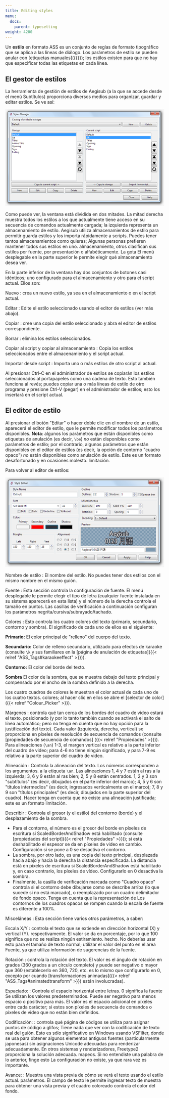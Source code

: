 ```yaml
---
title: Editing styles
menu:
  docs:
    parent: typesetting
weight: 4200
---
```


Un **estilo** en formato ASS es un conjunto de reglas de formato tipográfico que se aplica a las líneas de diálogo. Los parámetros de estilo se pueden anular con
[etiquetas manuales]({{<relref path="ASS_Tags" lang=en>}}); los estilos existen para que no hay que especificar todas las etiquetas en cada línea.

## El gestor de estilos

La herramienta de gestión de estilos de Aegisub (a la que se accede desde el menú Subtítulos) proporciona diversos medios para organizar, guardar y editar estilos. Se ve así:

![Style_manager](/img/3.2/Style_manager.png#center)

Como puede ver, la ventana está dividida en dos mitades. La mitad derecha muestra todos los estilos a los que actualmente tiene acceso en su secuencia de comandos actualmente cargada; la izquierda representa un almacenamiento de estilo. Aegisub utiliza almacenamientos de estilo para permitir guarda estilos y los importa rápidamente a scripts. Puedes tener tantos almacenamientos como quieras; Algunas personas prefieren mantener todos sus estilos en uno.
almacenamiento, otros clasifican sus estilos por fuente, por presentación o alfabéticamente. La gota El menú desplegable en la parte superior le permite elegir qué almacenamiento desea ver.

En la parte inferior de la ventana hay dos conjuntos de botones casi idénticos; uno configurado para el almacenamiento y otro para el script actual. Ellos son:

Nuevo
: crea un nuevo estilo, ya sea en el almacenamiento o en el script actual.

Editar
: Edite el estilo seleccionado usando el editor de estilos (ver más abajo).

Copiar
: cree una copia del estilo seleccionado y abra el editor de estilos correspondiente.

Borrar
: elimina los estilos seleccionados.

Copiar al script y copiar al almacenamiento
: Copia los estilos seleccionados entre el almacenamiento y el script actual.

Importar desde script
: Importa uno o más estilos de otro script al actual.

Al presionar Ctrl-C en el administrador de estilos se copiarán los estilos seleccionados al portapapeles como una cadena de texto. Esto también funciona al revés; puedes copiar una o más líneas de estilo de otro programa y presione Ctrl-V (pegar) en el administrador de estilos; esto los insertará en el script actual.

## El editor de estilo

Al presionar el botón "Editar" o hacer doble clic en el nombre de un estilo, aparecerá el editor de estilo, que le permite modificar todos los parámetros disponibles. **Nota**: algunos los parámetros que están disponibles como etiquetas de anulación (es decir, `\be`) _no_ están disponibles como parámetros de estilo; por el contrario, algunos parámetros que están disponibles en el editor de estilos (es decir, la opción de contorno "cuadro opaco") _no_ están disponibles como anulación de estilo. Este es un formato desafortunado y en ocasiones molesto.
limitación.

Para volver al editor de estilos:

![Editor de estilos](/img/3.2/Style_editor.png#center)

Nombre de estilo
: El nombre del estilo. No puedes tener dos estilos con el mismo nombre en el
   mismo guión.

Fuente
: Esta sección controla la configuración de fuente. El menú desplegable le permite elegir
   el tipo de letra (cualquier fuente instalada en su sistema aparecerá en esta lista) y
   el número de la derecha controla el tamaño en puntos. Las casillas de verificación a continuación configuran
   los parámetros negrita/cursiva/subrayado/tachado.

Colores
: Esto controla los cuatro colores del texto (primario, secundario, contorno y sombra).
   El significado de cada uno de ellos es el siguiente:

   **Primario:**
   El color principal de "relleno" del cuerpo del texto.

   **Secundario:**
   Color de relleno secundario, utilizado para efectos de karaoke (consulte `\k` y sus
   familiares en la [página de anulación de etiquetas]({{< relref "ASS_Tags#karaokeeffect" >}})).

   **Contorno:**
   El color del borde del texto.

   **Sombra**
   El color de la sombra, que se muestra debajo del texto principal y
   compensado por el ancho de la sombra definido a la derecha.

   Los cuatro cuadros de colores le muestran el color actual de cada uno de los cuatro textos.
   colores; al hacer clic en ellos se abre el [selector de color]({{< relref "Colour_Picker" >}}).

Márgenes
: controla qué tan cerca de los bordes del cuadro de video estará el texto.
   posicionado (y por lo tanto también cuando se activará el salto de línea automático; pero no
   tenga en cuenta que no hay opción para la justificación del texto). Cada valor (izquierda, derecha,
   vertical) se proporciona en píxeles de resolución de secuencia de comandos (consulte [propiedades de secuencia de comandos] ({{< relref "Propiedades" >}})). Para alineaciones (`\an`) 1-3, el margen vertical es
   relativo a la parte inferior del cuadro de video; para 4-6 no tiene ningún significado,
   y para 7-9 es relativo a la parte superior del cuadro de video.

Alineación
: Controla la alineación del texto. Los números corresponden a los argumentos.
   a la etiqueta `\an`. Las alineaciones 1, 4 y 7 están al ras a la izquierda; 3, 6 y 9 están al ras
   bien; 2, 5 y 8 están centrados. 1, 2 y 3 son "subtítulos" (es decir, dibujados en el
   parte inferior del marco); 4, 5 y 6 son "títulos intermedios" (es decir, ingresados verticalmente en
   el marco); 7, 8 y 9 son "títulos principales" (es decir, dibujados en la parte superior del cuadro). Hacer
   tenga en cuenta que no existe una alineación justificada; este es un formato
   limitación.

Describir
: Controla el grosor (y el estilo) del contorno (borde) y el desplazamiento de la sombra.

   - Para el contorno, el número es el grosor del borde en píxeles de escritura
     si ScaledBorderAndShadow está habilitado (consulte [propiedades del script]({{< relref "Propiedades" >}}));
     si está deshabilitado el espesor se da en píxeles de video en cambio. Configuración
     si se pone a 0 se desactiva el contorno.
   - La sombra, por otro lado, es una copia del texto principal, desplazada hacia abajo y
     hacia la derecha la distancia especificada. La distancia está en píxeles de escritura si
     ScaledBorderAndShadow está habilitado y, en caso contrario, los píxeles de vídeo. Configurarlo en
     0 desactiva la sombra.
   - Finalmente, la casilla de verificación marcada como "Cuadro opaco" controla si el contorno
     debe dibujarse como se describe arriba (lo que sucede si no está marcado), o
     reemplazado por un cuadro delimitador de fondo opaco. Tenga en cuenta que la representación de
     Los contornos de los cuadros opacos se rompen cuando la escala de fuente es diferente a
     100%.

Misceláneas
: Esta sección tiene varios otros parámetros, a saber:

   Escala X/Y
   : controla el texto que se extiende en dirección horizontal (X) y vertical (Y).
     respectivamente. El valor se da en porcentaje, por lo que 100 significa que no se realiza ningún estiramiento.
     hecho. No deberías usar esto para el tamaño de texto normal; utilizar el valor del punto
     en el área Fuente, ya que utiliza información de sugerencias de la fuente.

   Rotación
   : controla la rotación del texto. El valor es el ángulo de rotación en
     grados (360 grados a un círculo completo) y puede ser negativo o mayor que
     360 (establecerlo en 360, 720, etc. es lo mismo que configurarlo en 0, excepto por
     cuando [transformaciones animadas]({{< relref "ASS_Tags#animatedtransform" >}}) están involucradas).

   Espaciado:
   : Controla el espacio horizontal entre letras. 0 significa la fuente
     Se utilizan los valores predeterminados. Puede ser negativo para menos espacio o positivo para más.
     El valor es el espacio adicional en píxeles entre cada carácter; si
     estos son píxeles de secuencia de comandos o píxeles de video que no están bien definidos.

   Codificación:
   : controla qué página de códigos se utiliza para asignar puntos de código a glifos; Tiene
     nada que ver con la codificación de texto real del guión. Esto es sólo
     significativo en Windows usando VSFilter, donde se usa para obtener algunos elementos antiguos
     fuentes (particularmente japonesas) sin asignaciones Unicode adecuadas para renderizar
     adecuadamente. En otros sistemas y renderizadores, Freetype2 proporciona la solución adecuada.
     mapeos. Si no entendiste una palabra de lo anterior, finge esto
     La configuración no existe, ya que rara vez es importante.

   Avance:
   : Muestra una vista previa de cómo se verá el texto usando el estilo actual.
     parámetros. El campo de texto le permite ingresar texto de muestra para obtener una vista previa y
     el cuadro coloreado controla el color del fondo.
